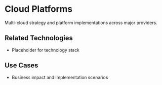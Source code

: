 # Cloud Platforms

Multi-cloud strategy and platform implementations across major providers.

## Related Technologies
- Placeholder for technology stack

## Use Cases
- Business impact and implementation scenarios

